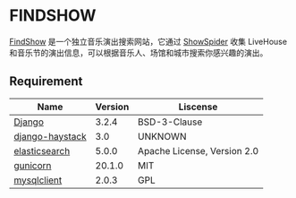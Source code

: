 # FINDSHOW

[FindShow](https://www.findshow.xyz/) 是一个独立音乐演出搜索网站，它通过 [ShowSpider](https://github.com/capibaro/ShowSpider) 收集 LiveHouse 和音乐节的演出信息，可以根据音乐人、场馆和城市搜索你感兴趣的演出。

## Requirement

| Name | Version | Liscense |
| ---- | ------- | -------- |
| [Django](https://www.djangoproject.com/) | 3.2.4 | BSD-3-Clause |
| [django-haystack](http://haystacksearch.org/) | 3.0 | UNKNOWN |
| [elasticsearch](https://github.com/elastic/elasticsearch-py) | 5.0.0 | Apache License, Version 2.0 |
| [gunicorn](https://gunicorn.org) | 20.1.0 | MIT |
| [mysqlclient](https://github.com/PyMySQL/mysqlclient) | 2.0.3 | GPL |
